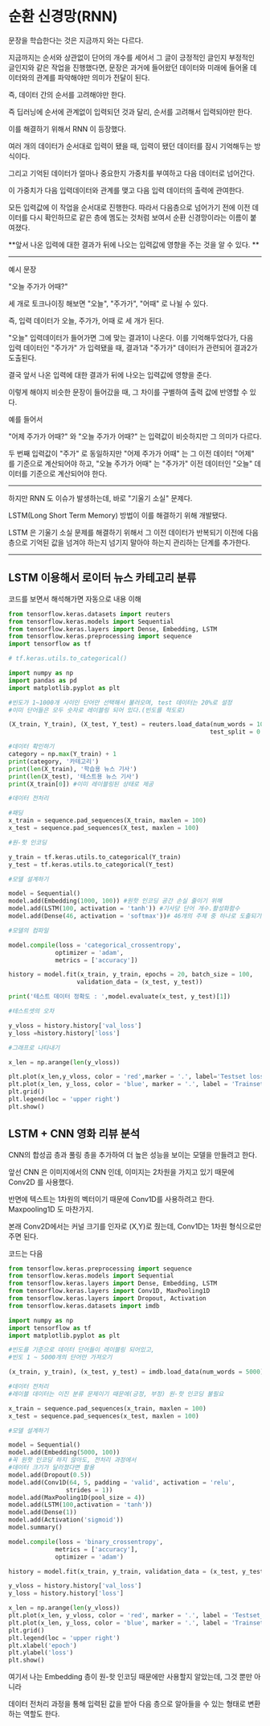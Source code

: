 # 순환 신경망(RNN)



문장을 학습한다는 것은 지금까지 와는 다르다.

지금까지는 순서와 상관없이 단어의 개수를 세어서 그 글이 긍정적인 글인지 부정적인 글인지와 같은 작업을 진행했다면, 문장은 과거에 들어왔던 데이터와 미래에 들어올 데이터와의 관계를 파악해야만 의미가 전달이 된다.

즉, 데이터 간의 순서를 고려해야만 한다.

즉 딥러닝에 순서에 관계없이 입력되던 것과 달리, 순서를 고려해서 입력되야만 한다.

이를 해결하기 위해서 RNN 이 등장했다.



여러 개의 데이터가 순서대로 입력이 됐을 때, 입력이 됐던 데이터를 잠시 기억해두는 방식이다.

그리고 기억된 데이터가 얼마나 중요한지 가중치를 부여하고 다음 데이터로 넘어간다.

이 가중치가 다음 입력데이터와 관계를 맺고 다음 입력 데이터의 출력에 관여한다.

모든 입력값에 이 작업을 순서대로 진행한다. 따라서 다음층으로 넘어가기 전에 이전 데이터를 다시 확인하므로 같은 층에 멤도는 것처럼 보여서 순환 신경망이라는 이름이 붙여졌다.



**앞서 나온 입력에 대한 결과가 뒤에 나오는 입력값에 영향을 주는 것을 알 수 있다. **



***



예시 문장



"오늘 주가가 어때?"



세 개로 토크나이징 해보면 "오늘", "주가가", "어때" 로 나뉠 수 있다.

즉, 입력 데이터가 오늘, 주가가, 어때 로 세 개가 된다.



"오늘" 입력데이터가 들어가면 그에 맞는 결과1이 나온다. 이를 기억해두었다가, 다음 입력 데이터인 "주가가" 가 입력됐을 때, 결과1과 "주가가" 데이터가 관련되어 결과2가 도출된다.

결국 앞서 나온 입력에 대한 결과가 뒤에 나오는 입력값에 영향을 준다.



이렇게 해야지 비슷한 문장이 들어갔을 때, 그 차이를 구별하여 출력 값에 반영할 수 있다.



예를 들어서 

"어제 주가가 어때?" 와 "오늘 주가가 어때?" 는 입력값이 비슷하지만 그 의미가 다르다.

두 번째 입력값이 "주가" 로 동일하지만 "어제 주가가 어때" 는 그 이전 데이터 "어제" 를 기준으로 계산되어야 하고, "오늘 주가가 어때" 는 "주가가" 이전 데이터인 "오늘" 데이터를 기준으로 계산되어야 한다.



<HR>



하지만 RNN 도 이슈가 발생하는데, 바로 "기울기 소실" 문제다.

LSTM(Long Short Term Memory) 방법이 이를 해결하기 위해 개발됐다.

LSTM 은 기울기 소실 문제를 해결하기 위해서 그 이전 데이터가 반복되기 이전에 다음 층으로 기억된 값을 넘겨야 하는지 넘기지 말아야 하는지 관리하는 단계를 추가한다.



<hr>

## LSTM 이용해서 로이터 뉴스 카테고리 분류



코드를 보면서 해석해가면 자동으로 내용 이해



```python
from tensorflow.keras.datasets import reuters
from tensorflow.keras.models import Sequential
from tensorflow.keras.layers import Dense, Embedding, LSTM
from tensorflow.keras.preprocessing import sequence
import tensorflow as tf

# tf.keras.utils.to_categorical()

import numpy as np
import pandas as pd
import matplotlib.pyplot as plt

#빈도가 1~1000개 사이인 단어만 선택해서 불러오며, test 데이터는 20%로 설정
#이미 단어들은 모두 숫자로 레이블링 되어 있다.(빈도를 척도로)

(X_train, Y_train), (X_test, Y_test) = reuters.load_data(num_words = 1000,
                                                        test_split = 0.2)

#데이터 확인하기
category = np.max(Y_train) + 1
print(category, '카테고리')
print(len(X_train), '학습용 뉴스 기사')
print(len(X_test), '테스트용 뉴스 기사')
print(X_train[0]) #이미 레이블링된 상태로 제공

#데이터 전처리

#패딩
x_train = sequence.pad_sequences(X_train, maxlen = 100)
x_test = sequence.pad_sequences(X_test, maxlen = 100)

#원-핫 인코딩

y_train = tf.keras.utils.to_categorical(Y_train)
y_test = tf.keras.utils.to_categorical(Y_test)

#모델 설계하기

model = Sequential()
model.add(Embedding(1000, 100)) #원핫 인코딩 공간 손실 줄이기 위해
model.add(LSTM(100, activation = 'tanh')) #기사당 단어 개수.활성화함수
model.add(Dense(46, activation = 'softmax'))# 46개의 주제 중 하나로 도출되기 때문에

#모델의 컴파일

model.compile(loss = 'categorical_crossentropy',
             optimizer = 'adam',
             metrics = ['accuracy'])

history = model.fit(x_train, y_train, epochs = 20, batch_size = 100,
                   validation_data = (x_test, y_test))

print('테스트 데이터 정확도 : ',model.evaluate(x_test, y_test)[1])

#테스트셋의 오차

y_vloss = history.history['val_loss']
y_loss =history.history['loss']

#그래프로 나타내기

x_len = np.arange(len(y_vloss))

plt.plot(x_len,y_vloss, color = 'red',marker = '.', label='Testset loss')
plt.plot(x_len, y_loss, color = 'blue', marker = '.', label = 'Trainset loss')
plt.grid()
plt.legend(loc = 'upper right')
plt.show()

```



## LSTM + CNN 영화 리뷰 분석





CNN의 합성곱 층과 풀링 층을 추가하여 더 높은 성능을 보이는 모델을 만들려고 한다.

앞선 CNN 은 이미지에서의 CNN 인데, 이미지는 2차원을 가지고 있기 때문에 Conv2D 를 사용했다.

반면에 텍스트는 1차원의 벡터이기 때문에 Conv1D를 사용하려고 한다. Maxpooling1D 도 마찬가지.

본래 Conv2D에서는 커널 크기를 인자로 (X,Y)로 줬는데, Conv1D는 1차원 형식으로만 주면 된다.



코드는 다음



```python
from tensorflow.keras.preprocessing import sequence
from tensorflow.keras.models import Sequential
from tensorflow.keras.layers import Dense, Embedding, LSTM
from tensorflow.keras.layers import Conv1D, MaxPooling1D
from tensorflow.keras.layers import Dropout, Activation
from tensorflow.keras.datasets import imdb

import numpy as np
import tensorflow as tf
import matplotlib.pyplot as plt

#빈도를 기준으로 데이터 단어들이 레이블링 되어있고,
#빈도 1 ~ 5000개의 단어만 가져오기

(x_train, y_train), (x_test, y_test) = imdb.load_data(num_words = 5000)

#데이터 전처리
#레이블 데이터는 이진 분류 문제이기 때문에(긍정, 부정) 원-핫 인코딩 불필요

x_train = sequence.pad_sequences(x_train, maxlen = 100)
x_test = sequence.pad_sequences(x_test, maxlen = 100)

#모델 설계하기

model = Sequential()
model.add(Embedding(5000, 100))
#꼭 원핫 인코딩 하지 않아도, 전처리 과정에서
#데이터 크기가 달라졌다면 활용
model.add(Dropout(0.5))
model.add(Conv1D(64, 5, padding = 'valid', activation = 'relu',
                strides = 1))
model.add(MaxPooling1D(pool_size = 4))
model.add(LSTM(100,activation = 'tanh'))
model.add(Dense(1))
model.add(Activation('sigmoid'))
model.summary()

model.compile(loss = 'binary_crossentropy',
             metrics = ['accuracy'],
             optimizer = 'adam')

history = model.fit(x_train, y_train, validation_data = (x_test, y_test), epochs = 5, batch_size = 100)

y_vloss = history.history['val_loss']
y_loss = history.history['loss']

x_len = np.arange(len(y_vloss))
plt.plot(x_len, y_vloss, color = 'red', marker = '.', label = 'Testset_loss')
plt.plot(x_len, y_loss, color = 'blue', marker = '.', label = 'Trainset_loss')
plt.grid()
plt.legend(loc = 'upper right')
plt.xlabel('epoch')
plt.ylabel('loss')
plt.show()

```



여기서 나는 Embedding 층이 원-핫 인코딩 때문에만 사용할지 알았는데, 그것 뿐만 아니라

데이터 전처리 과정을 통해 입력된 값을 받아 다음 층으로 알아들을 수 있는 형태로 변환하는 역할도 한다.





